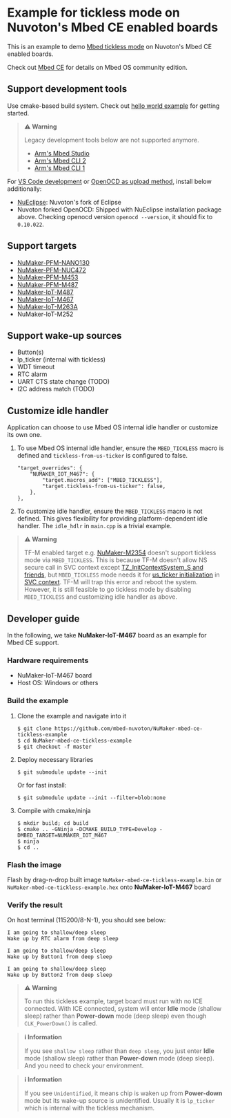 # Example for tickless mode on Nuvoton's Mbed CE enabled boards

This is an example to demo [Mbed tickless mode](https://os.mbed.com/docs/mbed-os/v6.16/porting/tickless-mode.html)
on Nuvoton's Mbed CE enabled boards.

Check out [Mbed CE](https://github.com/mbed-ce)
for details on Mbed OS community edition.

## Support development tools

Use cmake-based build system.
Check out [hello world example](https://github.com/mbed-ce/mbed-ce-hello-world) for getting started.

> **⚠️ Warning**
>
> Legacy development tools below are not supported anymore.
> - [Arm's Mbed Studio](https://os.mbed.com/docs/mbed-os/v6.15/build-tools/mbed-studio.html)
> - [Arm's Mbed CLI 2](https://os.mbed.com/docs/mbed-os/v6.15/build-tools/mbed-cli-2.html)
> - [Arm's Mbed CLI 1](https://os.mbed.com/docs/mbed-os/v6.15/tools/developing-mbed-cli.html)

For [VS Code development](https://github.com/mbed-ce/mbed-os/wiki/Project-Setup:-VS-Code)
or [OpenOCD as upload method](https://github.com/mbed-ce/mbed-os/wiki/Upload-Methods#openocd),
install below additionally:

-   [NuEclipse](https://github.com/OpenNuvoton/Nuvoton_Tools#numicro-software-development-tools): Nuvoton's fork of Eclipse
-   Nuvoton forked OpenOCD: Shipped with NuEclipse installation package above.
    Checking openocd version `openocd --version`, it should fix to `0.10.022`.

## Support targets

- [NuMaker-PFM-NANO130](https://www.nuvoton.com/products/iot-solution/iot-platform/numaker-pfm-nano130/)
- [NuMaker-PFM-NUC472](https://www.nuvoton.com/products/iot-solution/iot-platform/numaker-pfm-nuc472/)
- [NuMaker-PFM-M453](https://www.nuvoton.com/products/iot-solution/iot-platform/numaker-pfm-m453/)
- [NuMaker-PFM-M487](https://www.nuvoton.com/products/iot-solution/iot-platform/numaker-pfm-m487/)
- [NuMaker-IoT-M487](https://www.nuvoton.com/products/iot-solution/iot-platform/numaker-iot-m487/)
- [NuMaker-IoT-M467](https://www.nuvoton.com/board/numaker-iot-m467/)
- [NuMaker-IoT-M263A](https://www.nuvoton.com/board/numaker-iot-m263a/)
- NuMaker-IoT-M252

## Support wake-up sources

- Button(s)
- lp_ticker (internal with tickless)
- WDT timeout
- RTC alarm
- UART CTS state change (TODO)
- I2C address match (TODO)

## Customize idle handler

Application can choose to use Mbed OS internal idle handler or customize its own one.

1.  To use Mbed OS internal idle handler, ensure the `MBED_TICKLESS` macro
    is defined and `tickless-from-us-ticker` is configured to false.

    ```json5
    "target_overrides": {
        "NUMAKER_IOT_M467": {
            "target.macros_add": ["MBED_TICKLESS"],
            "target.tickless-from-us-ticker": false,
        },
    },
    ```

1.  To customize idle handler, ensure the `MBED_TICKLESS` macro is not defined.
    This gives flexibility for providing platform-dependent idle handler.
    The `idle_hdlr` in `main.cpp` is a trivial example.

> **⚠️ Warning**
>
> TF-M enabled target e.g. [NuMaker-M2354](https://www.nuvoton.com/board/numaker-m2354/)
> doesn't support tickless mode via `MBED_TICKLESS`. This is because TF-M doesn't allow
> NS secure call in SVC context except
> [TZ_InitContextSystem_S and friends](https://github.com/mbed-ce/mbed-os/blob/8a8bc9ca361d1cc8590832c35298551ec2d265cc/cmsis/CMSIS_5/CMSIS/RTOS2/RTX/Source/rtx_kernel.c#L108-L115),
> but `MBED_TICKLESS` mode needs it for
> [us_ticker initialization](https://github.com/mbed-ce/mbed-os/blob/25b05a10ec8e1ce25318817587bc77a9cca61418/targets/TARGET_NUVOTON/TARGET_M2354/us_ticker.c#L77-L81)
> in [SVC context](https://github.com/mbed-ce/mbed-os/blob/8a8bc9ca361d1cc8590832c35298551ec2d265cc/cmsis/CMSIS_5/CMSIS/RTOS2/RTX/Source/rtx_kernel.c#L263-L271).
> TF-M will trap this error and reboot the system.
> However, it is still feasible to go tickless mode by disabling `MBED_TICKLESS` and customizing idle handler as above.

## Developer guide

In the following, we take **NuMaker-IoT-M467** board as an example for Mbed CE support.

### Hardware requirements

-   NuMaker-IoT-M467 board
-   Host OS: Windows or others

### Build the example

1.  Clone the example and navigate into it
    ```
    $ git clone https://github.com/mbed-nuvoton/NuMaker-mbed-ce-tickless-example
    $ cd NuMaker-mbed-ce-tickless-example
    $ git checkout -f master
    ```

1.  Deploy necessary libraries
    ```
    $ git submodule update --init
    ```
    Or for fast install:
    ```
    $ git submodule update --init --filter=blob:none
    ```

1.  Compile with cmake/ninja
    ```
    $ mkdir build; cd build
    $ cmake .. -GNinja -DCMAKE_BUILD_TYPE=Develop -DMBED_TARGET=NUMAKER_IOT_M467
    $ ninja
    $ cd ..
    ```

### Flash the image

Flash by drag-n-drop built image `NuMaker-mbed-ce-tickless-example.bin` or `NuMaker-mbed-ce-tickless-example.hex` onto **NuMaker-IoT-M467** board

### Verify the result

On host terminal (115200/8-N-1), you should see below:

```
I am going to shallow/deep sleep
Wake up by RTC alarm from deep sleep

I am going to shallow/deep sleep
Wake up by Button1 from deep sleep

I am going to shallow/deep sleep
Wake up by Button2 from deep sleep
```

> **⚠️ Warning**
>
> To run this tickless example, target board must run with no ICE connected.
> With ICE connected, system will enter **Idle** mode (shallow sleep) rather
> than **Power-down** mode (deep sleep) even though `CLK_PowerDown()` is called.

> **ℹ️ Information**
>
> If you see `shallow sleep` rather than `deep sleep`, you just enter **Idle**
> mode (shallow sleep) rather than **Power-down** mode (deep sleep). And you need
> to check your environment.

> **ℹ️ Information**
>
> If you see `Unidentified`, it means chip is waken up from **Power-down** mode
> but its wake-up source is unidentified. Usually it is `lp_ticker` which is
> internal with the tickless mechanism.
